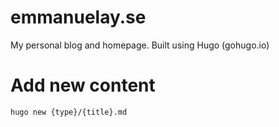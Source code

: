# emmanuelay.se
My personal blog and homepage.
Built using Hugo (gohugo.io)

# Add new content

```sh
hugo new {type}/{title}.md
```